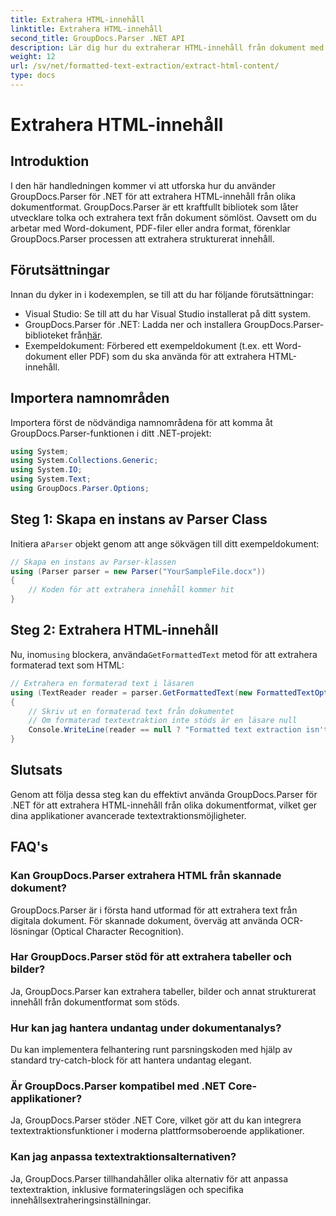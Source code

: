 ```yaml
---
title: Extrahera HTML-innehåll
linktitle: Extrahera HTML-innehåll
second_title: GroupDocs.Parser .NET API
description: Lär dig hur du extraherar HTML-innehåll från dokument med GroupDocs.Parser för .NET. Lätt att följa handledning med kodexempel och steg-för-steg-vägledning.
weight: 12
url: /sv/net/formatted-text-extraction/extract-html-content/
type: docs
---
```

# Extrahera HTML-innehåll

## Introduktion
I den här handledningen kommer vi att utforska hur du använder GroupDocs.Parser för .NET för att extrahera HTML-innehåll från olika dokumentformat. GroupDocs.Parser är ett kraftfullt bibliotek som låter utvecklare tolka och extrahera text från dokument sömlöst. Oavsett om du arbetar med Word-dokument, PDF-filer eller andra format, förenklar GroupDocs.Parser processen att extrahera strukturerat innehåll.
## Förutsättningar
Innan du dyker in i kodexemplen, se till att du har följande förutsättningar:
- Visual Studio: Se till att du har Visual Studio installerat på ditt system.
-  GroupDocs.Parser för .NET: Ladda ner och installera GroupDocs.Parser-biblioteket från[här](https://releases.groupdocs.com/parser/net/).
- Exempeldokument: Förbered ett exempeldokument (t.ex. ett Word-dokument eller PDF) som du ska använda för att extrahera HTML-innehåll.

## Importera namnområden
Importera först de nödvändiga namnområdena för att komma åt GroupDocs.Parser-funktionen i ditt .NET-projekt:
```csharp
using System;
using System.Collections.Generic;
using System.IO;
using System.Text;
using GroupDocs.Parser.Options;
```
## Steg 1: Skapa en instans av Parser Class
 Initiera a`Parser` objekt genom att ange sökvägen till ditt exempeldokument:
```csharp
// Skapa en instans av Parser-klassen
using (Parser parser = new Parser("YourSampleFile.docx"))
{
    // Koden för att extrahera innehåll kommer hit
}
```
## Steg 2: Extrahera HTML-innehåll
 Nu, inom`using` blockera, använda`GetFormattedText` metod för att extrahera formaterad text som HTML:
```csharp
// Extrahera en formaterad text i läsaren
using (TextReader reader = parser.GetFormattedText(new FormattedTextOptions(FormattedTextMode.Html)))
{
    // Skriv ut en formaterad text från dokumentet
    // Om formaterad textextraktion inte stöds är en läsare null
    Console.WriteLine(reader == null ? "Formatted text extraction isn't supported" : reader.ReadToEnd());
}
```

## Slutsats
Genom att följa dessa steg kan du effektivt använda GroupDocs.Parser för .NET för att extrahera HTML-innehåll från olika dokumentformat, vilket ger dina applikationer avancerade textextraktionsmöjligheter.

## FAQ's
### Kan GroupDocs.Parser extrahera HTML från skannade dokument?
GroupDocs.Parser är i första hand utformad för att extrahera text från digitala dokument. För skannade dokument, överväg att använda OCR-lösningar (Optical Character Recognition).
### Har GroupDocs.Parser stöd för att extrahera tabeller och bilder?
Ja, GroupDocs.Parser kan extrahera tabeller, bilder och annat strukturerat innehåll från dokumentformat som stöds.
### Hur kan jag hantera undantag under dokumentanalys?
Du kan implementera felhantering runt parsningskoden med hjälp av standard try-catch-block för att hantera undantag elegant.
### Är GroupDocs.Parser kompatibel med .NET Core-applikationer?
Ja, GroupDocs.Parser stöder .NET Core, vilket gör att du kan integrera textextraktionsfunktioner i moderna plattformsoberoende applikationer.
### Kan jag anpassa textextraktionsalternativen?
Ja, GroupDocs.Parser tillhandahåller olika alternativ för att anpassa textextraktion, inklusive formateringslägen och specifika innehållsextraheringsinställningar.